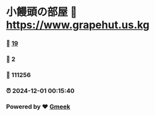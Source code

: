 # 小饅頭の部屋 :link: https://www.grapehut.us.kg 
### :page_facing_up: [19](https://www.grapehut.us.kg/tag.html) 
### :speech_balloon: 2 
### :hibiscus: 111256 
### :alarm_clock: 2024-12-01 00:15:40 
### Powered by :heart: [Gmeek](https://github.com/Meekdai/Gmeek)

